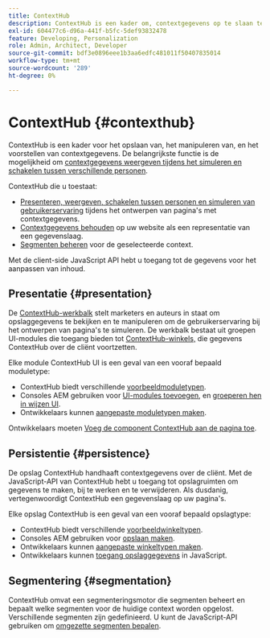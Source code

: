 ```yaml
---
title: ContextHub
description: ContextHub is een kader om, contextgegevens op te slaan te manipuleren en voor te stellen
exl-id: 604477c6-d96a-441f-b5fc-5def93832478
feature: Developing, Personalization
role: Admin, Architect, Developer
source-git-commit: bdf3e0896eee1b3aa6edfc481011f50407835014
workflow-type: tm+mt
source-wordcount: '289'
ht-degree: 0%

---
```


# ContextHub {#contexthub}

ContextHub is een kader voor het opslaan van, het manipuleren van, en het voorstellen van contextgegevens. De belangrijkste functie is de mogelijkheid om [contextgegevens weergeven tijdens het simuleren en schakelen tussen verschillende personen](/help/sites-cloud/authoring/personalization/contexthub.md).

ContextHub die u toestaat:

* [Presenteren, weergeven, schakelen tussen personen en simuleren van gebruikerservaring](#presentation) tijdens het ontwerpen van pagina&#39;s met contextgegevens.
* [Contextgegevens behouden](#persistence) op uw website als een representatie van een gegevenslaag.
* [Segmenten beheren](#segmentation) voor de geselecteerde context.

Met de client-side JavaScript API hebt u toegang tot de gegevens voor het aanpassen van inhoud.

## Presentatie {#presentation}

De [ContextHub-werkbalk](/help/sites-cloud/authoring/personalization/contexthub.md) stelt marketers en auteurs in staat om opslaggegevens te bekijken en te manipuleren om de gebruikerservaring bij het ontwerpen van pagina&#39;s te simuleren. De werkbalk bestaat uit groepen UI-modules die toegang bieden tot [ContextHub-winkels,](#persistence) die gegevens ContextHub over de cliënt voortzetten.

Elke module ContextHub UI is een geval van een vooraf bepaald moduletype:

* ContextHub biedt verschillende [voorbeeldmoduletypen](sample-modules.md).
* Consoles AEM gebruiken voor [UI-modules toevoegen](configuring-contexthub.md#adding-a-ui-module), en [groeperen hen in wijzen UI](configuring-contexthub.md#adding-a-ui-mode).
* Ontwikkelaars kunnen [aangepaste moduletypen maken](extending-contexthub.md#creating-contexthub-ui-module-types).

Ontwikkelaars moeten [Voeg de component ContextHub aan de pagina toe](configuring-contexthub.md).

## Persistentie {#persistence}

De opslag ContextHub handhaaft contextgegevens over de cliënt. Met de JavaScript-API van ContextHub hebt u toegang tot opslagruimten om gegevens te maken, bij te werken en te verwijderen. Als dusdanig, vertegenwoordigt ContextHub een gegevenslaag op uw pagina&#39;s.

Elke opslag ContextHub is een geval van een vooraf bepaald opslagtype:

* ContextHub biedt verschillende [voorbeeldwinkeltypen](sample-stores.md).
* Consoles AEM gebruiken voor [opslaan maken](configuring-contexthub.md#creating-a-contexthub-store).
* Ontwikkelaars kunnen [aangepaste winkeltypen maken](extending-contexthub.md#creating-custom-store-candidates).
* Ontwikkelaars kunnen [toegang opslaggegevens](adding-contexthub.md#interacting-with-contexthub-stores) in JavaScript.

## Segmentering {#segmentation}

ContextHub omvat een segmenteringsmotor die segmenten beheert en bepaalt welke segmenten voor de huidige context worden opgelost. Verschillende segmenten zijn gedefinieerd. U kunt de JavaScript-API gebruiken om [omgezette segmenten bepalen](adding-contexthub.md#determining-resolved-contexthub-segments).

